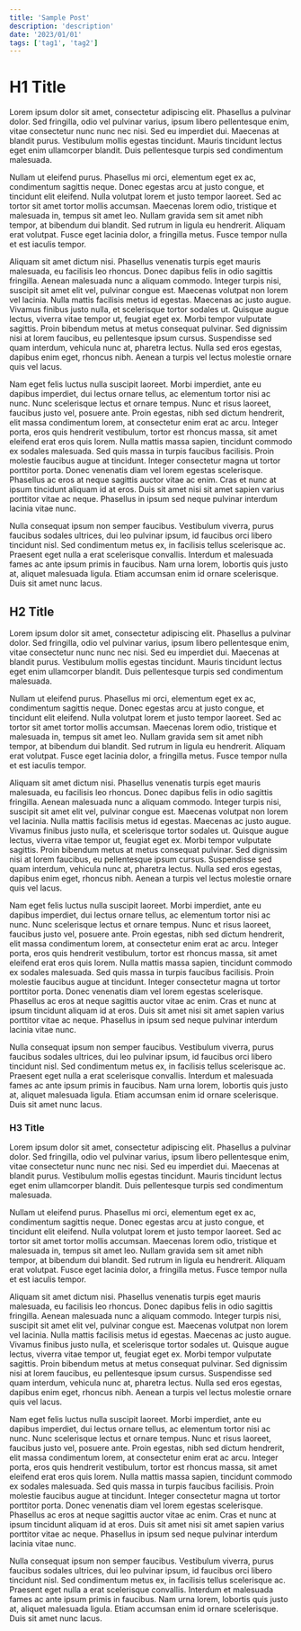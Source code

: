 ```yaml
---
title: 'Sample Post'
description: 'description'
date: '2023/01/01'
tags: ['tag1', 'tag2']
---
```


# H1 Title

Lorem ipsum dolor sit amet, consectetur adipiscing elit. Phasellus a pulvinar dolor. Sed fringilla, odio vel pulvinar varius, ipsum libero pellentesque enim, vitae consectetur nunc nunc nec nisi. Sed eu imperdiet dui. Maecenas at blandit purus. Vestibulum mollis egestas tincidunt. Mauris tincidunt lectus eget enim ullamcorper blandit. Duis pellentesque turpis sed condimentum malesuada.

Nullam ut eleifend purus. Phasellus mi orci, elementum eget ex ac, condimentum sagittis neque. Donec egestas arcu at justo congue, et tincidunt elit eleifend. Nulla volutpat lorem et justo tempor laoreet. Sed ac tortor sit amet tortor mollis accumsan. Maecenas lorem odio, tristique et malesuada in, tempus sit amet leo. Nullam gravida sem sit amet nibh tempor, at bibendum dui blandit. Sed rutrum in ligula eu hendrerit. Aliquam erat volutpat. Fusce eget lacinia dolor, a fringilla metus. Fusce tempor nulla et est iaculis tempor.

Aliquam sit amet dictum nisi. Phasellus venenatis turpis eget mauris malesuada, eu facilisis leo rhoncus. Donec dapibus felis in odio sagittis fringilla. Aenean malesuada nunc a aliquam commodo. Integer turpis nisi, suscipit sit amet elit vel, pulvinar congue est. Maecenas volutpat non lorem vel lacinia. Nulla mattis facilisis metus id egestas. Maecenas ac justo augue. Vivamus finibus justo nulla, et scelerisque tortor sodales ut. Quisque augue lectus, viverra vitae tempor ut, feugiat eget ex. Morbi tempor vulputate sagittis. Proin bibendum metus at metus consequat pulvinar. Sed dignissim nisi at lorem faucibus, eu pellentesque ipsum cursus. Suspendisse sed quam interdum, vehicula nunc at, pharetra lectus. Nulla sed eros egestas, dapibus enim eget, rhoncus nibh. Aenean a turpis vel lectus molestie ornare quis vel lacus.

Nam eget felis luctus nulla suscipit laoreet. Morbi imperdiet, ante eu dapibus imperdiet, dui lectus ornare tellus, ac elementum tortor nisi ac nunc. Nunc scelerisque lectus et ornare tempus. Nunc et risus laoreet, faucibus justo vel, posuere ante. Proin egestas, nibh sed dictum hendrerit, elit massa condimentum lorem, at consectetur enim erat ac arcu. Integer porta, eros quis hendrerit vestibulum, tortor est rhoncus massa, sit amet eleifend erat eros quis lorem. Nulla mattis massa sapien, tincidunt commodo ex sodales malesuada. Sed quis massa in turpis faucibus facilisis. Proin molestie faucibus augue at tincidunt. Integer consectetur magna ut tortor porttitor porta. Donec venenatis diam vel lorem egestas scelerisque. Phasellus ac eros at neque sagittis auctor vitae ac enim. Cras et nunc at ipsum tincidunt aliquam id at eros. Duis sit amet nisi sit amet sapien varius porttitor vitae ac neque. Phasellus in ipsum sed neque pulvinar interdum lacinia vitae nunc.

Nulla consequat ipsum non semper faucibus. Vestibulum viverra, purus faucibus sodales ultrices, dui leo pulvinar ipsum, id faucibus orci libero tincidunt nisl. Sed condimentum metus ex, in facilisis tellus scelerisque ac. Praesent eget nulla a erat scelerisque convallis. Interdum et malesuada fames ac ante ipsum primis in faucibus. Nam urna lorem, lobortis quis justo at, aliquet malesuada ligula. Etiam accumsan enim id ornare scelerisque. Duis sit amet nunc lacus.

## H2 Title

Lorem ipsum dolor sit amet, consectetur adipiscing elit. Phasellus a pulvinar dolor. Sed fringilla, odio vel pulvinar varius, ipsum libero pellentesque enim, vitae consectetur nunc nunc nec nisi. Sed eu imperdiet dui. Maecenas at blandit purus. Vestibulum mollis egestas tincidunt. Mauris tincidunt lectus eget enim ullamcorper blandit. Duis pellentesque turpis sed condimentum malesuada.

Nullam ut eleifend purus. Phasellus mi orci, elementum eget ex ac, condimentum sagittis neque. Donec egestas arcu at justo congue, et tincidunt elit eleifend. Nulla volutpat lorem et justo tempor laoreet. Sed ac tortor sit amet tortor mollis accumsan. Maecenas lorem odio, tristique et malesuada in, tempus sit amet leo. Nullam gravida sem sit amet nibh tempor, at bibendum dui blandit. Sed rutrum in ligula eu hendrerit. Aliquam erat volutpat. Fusce eget lacinia dolor, a fringilla metus. Fusce tempor nulla et est iaculis tempor.

Aliquam sit amet dictum nisi. Phasellus venenatis turpis eget mauris malesuada, eu facilisis leo rhoncus. Donec dapibus felis in odio sagittis fringilla. Aenean malesuada nunc a aliquam commodo. Integer turpis nisi, suscipit sit amet elit vel, pulvinar congue est. Maecenas volutpat non lorem vel lacinia. Nulla mattis facilisis metus id egestas. Maecenas ac justo augue. Vivamus finibus justo nulla, et scelerisque tortor sodales ut. Quisque augue lectus, viverra vitae tempor ut, feugiat eget ex. Morbi tempor vulputate sagittis. Proin bibendum metus at metus consequat pulvinar. Sed dignissim nisi at lorem faucibus, eu pellentesque ipsum cursus. Suspendisse sed quam interdum, vehicula nunc at, pharetra lectus. Nulla sed eros egestas, dapibus enim eget, rhoncus nibh. Aenean a turpis vel lectus molestie ornare quis vel lacus.

Nam eget felis luctus nulla suscipit laoreet. Morbi imperdiet, ante eu dapibus imperdiet, dui lectus ornare tellus, ac elementum tortor nisi ac nunc. Nunc scelerisque lectus et ornare tempus. Nunc et risus laoreet, faucibus justo vel, posuere ante. Proin egestas, nibh sed dictum hendrerit, elit massa condimentum lorem, at consectetur enim erat ac arcu. Integer porta, eros quis hendrerit vestibulum, tortor est rhoncus massa, sit amet eleifend erat eros quis lorem. Nulla mattis massa sapien, tincidunt commodo ex sodales malesuada. Sed quis massa in turpis faucibus facilisis. Proin molestie faucibus augue at tincidunt. Integer consectetur magna ut tortor porttitor porta. Donec venenatis diam vel lorem egestas scelerisque. Phasellus ac eros at neque sagittis auctor vitae ac enim. Cras et nunc at ipsum tincidunt aliquam id at eros. Duis sit amet nisi sit amet sapien varius porttitor vitae ac neque. Phasellus in ipsum sed neque pulvinar interdum lacinia vitae nunc.

Nulla consequat ipsum non semper faucibus. Vestibulum viverra, purus faucibus sodales ultrices, dui leo pulvinar ipsum, id faucibus orci libero tincidunt nisl. Sed condimentum metus ex, in facilisis tellus scelerisque ac. Praesent eget nulla a erat scelerisque convallis. Interdum et malesuada fames ac ante ipsum primis in faucibus. Nam urna lorem, lobortis quis justo at, aliquet malesuada ligula. Etiam accumsan enim id ornare scelerisque. Duis sit amet nunc lacus.

### H3 Title

Lorem ipsum dolor sit amet, consectetur adipiscing elit. Phasellus a pulvinar dolor. Sed fringilla, odio vel pulvinar varius, ipsum libero pellentesque enim, vitae consectetur nunc nunc nec nisi. Sed eu imperdiet dui. Maecenas at blandit purus. Vestibulum mollis egestas tincidunt. Mauris tincidunt lectus eget enim ullamcorper blandit. Duis pellentesque turpis sed condimentum malesuada.

Nullam ut eleifend purus. Phasellus mi orci, elementum eget ex ac, condimentum sagittis neque. Donec egestas arcu at justo congue, et tincidunt elit eleifend. Nulla volutpat lorem et justo tempor laoreet. Sed ac tortor sit amet tortor mollis accumsan. Maecenas lorem odio, tristique et malesuada in, tempus sit amet leo. Nullam gravida sem sit amet nibh tempor, at bibendum dui blandit. Sed rutrum in ligula eu hendrerit. Aliquam erat volutpat. Fusce eget lacinia dolor, a fringilla metus. Fusce tempor nulla et est iaculis tempor.

Aliquam sit amet dictum nisi. Phasellus venenatis turpis eget mauris malesuada, eu facilisis leo rhoncus. Donec dapibus felis in odio sagittis fringilla. Aenean malesuada nunc a aliquam commodo. Integer turpis nisi, suscipit sit amet elit vel, pulvinar congue est. Maecenas volutpat non lorem vel lacinia. Nulla mattis facilisis metus id egestas. Maecenas ac justo augue. Vivamus finibus justo nulla, et scelerisque tortor sodales ut. Quisque augue lectus, viverra vitae tempor ut, feugiat eget ex. Morbi tempor vulputate sagittis. Proin bibendum metus at metus consequat pulvinar. Sed dignissim nisi at lorem faucibus, eu pellentesque ipsum cursus. Suspendisse sed quam interdum, vehicula nunc at, pharetra lectus. Nulla sed eros egestas, dapibus enim eget, rhoncus nibh. Aenean a turpis vel lectus molestie ornare quis vel lacus.

Nam eget felis luctus nulla suscipit laoreet. Morbi imperdiet, ante eu dapibus imperdiet, dui lectus ornare tellus, ac elementum tortor nisi ac nunc. Nunc scelerisque lectus et ornare tempus. Nunc et risus laoreet, faucibus justo vel, posuere ante. Proin egestas, nibh sed dictum hendrerit, elit massa condimentum lorem, at consectetur enim erat ac arcu. Integer porta, eros quis hendrerit vestibulum, tortor est rhoncus massa, sit amet eleifend erat eros quis lorem. Nulla mattis massa sapien, tincidunt commodo ex sodales malesuada. Sed quis massa in turpis faucibus facilisis. Proin molestie faucibus augue at tincidunt. Integer consectetur magna ut tortor porttitor porta. Donec venenatis diam vel lorem egestas scelerisque. Phasellus ac eros at neque sagittis auctor vitae ac enim. Cras et nunc at ipsum tincidunt aliquam id at eros. Duis sit amet nisi sit amet sapien varius porttitor vitae ac neque. Phasellus in ipsum sed neque pulvinar interdum lacinia vitae nunc.

Nulla consequat ipsum non semper faucibus. Vestibulum viverra, purus faucibus sodales ultrices, dui leo pulvinar ipsum, id faucibus orci libero tincidunt nisl. Sed condimentum metus ex, in facilisis tellus scelerisque ac. Praesent eget nulla a erat scelerisque convallis. Interdum et malesuada fames ac ante ipsum primis in faucibus. Nam urna lorem, lobortis quis justo at, aliquet malesuada ligula. Etiam accumsan enim id ornare scelerisque. Duis sit amet nunc lacus.
